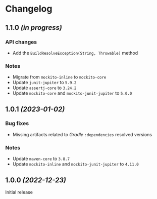 # Changelog

## 1.1.0 _(in progress)_

### API changes
- Add the `BuildResolveException(String, Throwable)` method

### Notes
- Migrate from `mockito-inline` to `mockito-core`
- Update `junit-jupiter` to `5.9.2`
- Update `assertj-core` to `3.24.2`
- Update `mockito-core` and `mockito-junit-jupiter` to `5.0.0`

## 1.0.1 _(2023-01-02)_

### Bug fixes
- Missing artifacts related to _Gradle_ `:dependencies` resolved versions

### Notes
- Update `maven-core` to `3.8.7`
- Update `mockito-inline` and `mockito-junit-jupiter` to `4.11.0`

## 1.0.0 _(2022-12-23)_
Initial release